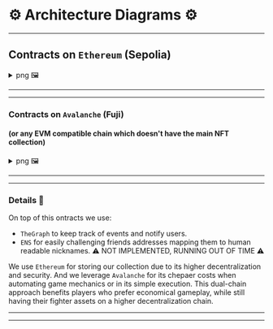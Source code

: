 # ⚙️ Architecture Diagrams ⚙️

---

## Contracts on `Ethereum` (Sepolia)

<details> <summary> png 🖼️ </summary>

<img src="../repo-images/architecture-images/eth-contracts.png">

</details>

---

---

### Contracts on `Avalanche` (Fuji)

#### (or any EVM compatible chain which doesn't have the main NFT collection)

<details> <summary> png 🖼️ </summary>

<img src="../repo-images/architecture-images/avl-contracts.png">

## </details>

---

---

### Details 📝

On top of this ontracts we use:

- `TheGraph` to keep track of events and notify users.
- `ENS` for easily challenging friends addresses mapping them to human readable nicknames. ⚠️ NOT IMPLEMENTED, RUNNING OUT OF TIME ⚠️

We use `Ethereum` for storing our collection due to its higher decentralization and security. And we leverage `Avalanche` for its chepaer costs when automating game mechanics or in its simple execution. This dual-chain approach benefits players who prefer economical gameplay, while still having their fighter assets on a higher decentralization chain.

---

---
